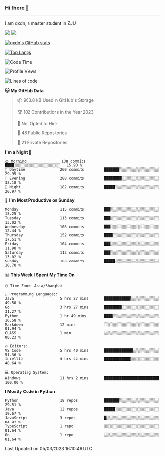 ### Hi there 👋
---

I am qxdn, a master student in ZJU

[![](https://img.shields.io/badge/blog-qxdn-brightgreen?style=for-the-badge&logo=hexo)](https://qianxu.run) [![](https://img.shields.io/badge/bilibili-qxdn-ff69b4?style=for-the-badge&logo=Bilibili)](https://space.bilibili.com/11674667)


[![qxdn's GitHub stats](https://github-readme-stats.vercel.app/api?username=qxdn&count_private=true&show_icons=true)](https://github.com/qxdn)

[![Top Langs](https://github-readme-stats.vercel.app/api/top-langs/?username=qxdn&layout=compact)](https://github.com/qxdn)

<!--START_SECTION:waka-->
![Code Time](http://img.shields.io/badge/Code%20Time-894%20hrs%2024%20mins-blue)

![Profile Views](http://img.shields.io/badge/Profile%20Views-8-blue)

![Lines of code](https://img.shields.io/badge/From%20Hello%20World%20I%27ve%20Written-4.1%20million%20lines%20of%20code-blue)

**🐱 My GitHub Data** 

> 📦 963.8 kB Used in GitHub's Storage 
 > 
> 🏆 102 Contributions in the Year 2023
 > 
> 🚫 Not Opted to Hire
 > 
> 📜 48 Public Repositories 
 > 
> 🔑 21 Private Repositories 
 > 
**I'm a Night 🦉** 

```text
🌞 Morning                138 commits         ████░░░░░░░░░░░░░░░░░░░░░   15.90 % 
🌆 Daytime                260 commits         ███████░░░░░░░░░░░░░░░░░░   29.95 % 
🌃 Evening                288 commits         ████████░░░░░░░░░░░░░░░░░   33.18 % 
🌙 Night                  182 commits         █████░░░░░░░░░░░░░░░░░░░░   20.97 % 
```
📅 **I'm Most Productive on Sunday** 

```text
Monday                   115 commits         ███░░░░░░░░░░░░░░░░░░░░░░   13.25 % 
Tuesday                  113 commits         ███░░░░░░░░░░░░░░░░░░░░░░   13.02 % 
Wednesday                108 commits         ███░░░░░░░░░░░░░░░░░░░░░░   12.44 % 
Thursday                 152 commits         ████░░░░░░░░░░░░░░░░░░░░░   17.51 % 
Friday                   104 commits         ███░░░░░░░░░░░░░░░░░░░░░░   11.98 % 
Saturday                 113 commits         ███░░░░░░░░░░░░░░░░░░░░░░   13.02 % 
Sunday                   163 commits         █████░░░░░░░░░░░░░░░░░░░░   18.78 % 
```


📊 **This Week I Spent My Time On** 

```text
🕑︎ Time Zone: Asia/Shanghai

💬 Programming Languages: 
Java                     5 hrs 27 mins       ████████████░░░░░░░░░░░░░   49.50 % 
Go                       3 hrs 27 mins       ████████░░░░░░░░░░░░░░░░░   31.27 % 
Python                   1 hr 49 mins        ████░░░░░░░░░░░░░░░░░░░░░   16.58 % 
Markdown                 12 mins             ░░░░░░░░░░░░░░░░░░░░░░░░░   01.94 % 
CLASS                    1 min               ░░░░░░░░░░░░░░░░░░░░░░░░░   00.23 % 

🔥 Editors: 
VS Code                  5 hrs 40 mins       █████████████░░░░░░░░░░░░   51.36 % 
IntelliJ                 5 hrs 22 mins       ████████████░░░░░░░░░░░░░   48.64 % 

💻 Operating System: 
Windows                  11 hrs 2 mins       █████████████████████████   100.00 % 
```

**I Mostly Code in Python** 

```text
Python                   18 repos            ███████░░░░░░░░░░░░░░░░░░   29.51 % 
Java                     12 repos            █████░░░░░░░░░░░░░░░░░░░░   19.67 % 
JavaScript               3 repos             █░░░░░░░░░░░░░░░░░░░░░░░░   04.92 % 
TypeScript               1 repo              ░░░░░░░░░░░░░░░░░░░░░░░░░   01.64 % 
Go                       1 repo              ░░░░░░░░░░░░░░░░░░░░░░░░░   01.64 % 
```




 Last Updated on 05/03/2023 16:10:46 UTC
<!--END_SECTION:waka-->

<!--
**qxdn/qxdn** is a ✨ _special_ ✨ repository because its `README.md` (this file) appears on your GitHub profile.

Here are some ideas to get you started:

- 🔭 I’m currently working on ...
- 🌱 I’m currently learning ...
- 👯 I’m looking to collaborate on ...
- 🤔 I’m looking for help with ...
- 💬 Ask me about ...
- 📫 How to reach me: ...
- 😄 Pronouns: ...
- ⚡ Fun fact: ...
-->
